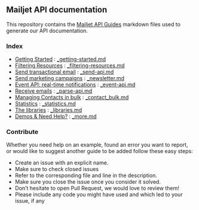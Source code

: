 ## Mailjet API documentation

This repository contains the <a href="http://dev.mailjet.com/guides/">Mailjet API Guides</a> markdown files used to generate our API documentation.

### Index

  - <a href="https://github.com/mailjet/api-documentation/blob/master/guides/_contacts_bulk.md">Getting Started</a> : <a href="https://github.com/mailjet/api-documentation/blob/master/guides/_getting-started.md">_getting-started.md</a>
  - <a href="https://github.com/mailjet/api-documentation/blob/master/guides/_contacts_bulk.md">Filtering Resources</a> : <a href="https://github.com/mailjet/api-documentation/blob/master/guides/_filtering-resources.md">_filtering-resources.md</a>
  - <a href="https://github.com/mailjet/api-documentation/blob/master/guides/_contacts_bulk.md">Send transactional email</a> : <a href="https://github.com/mailjet/api-documentation/blob/master/guides/_send-api.md">_send-api.md</a>
  - <a href="https://github.com/mailjet/api-documentation/blob/master/guides/_contacts_bulk.md">Send marketing campaigns</a> : <a href="https://github.com/mailjet/api-documentation/blob/master/guides/_newsletter.md">_newsletter.md</a>
  - <a href="https://github.com/mailjet/api-documentation/blob/master/guides/_contacts_bulk.md">Event API: real-time notifications</a> : <a href="https://github.com/mailjet/api-documentation/blob/master/guides/_event-api.md">_event-api.md</a>
  - <a href="https://github.com/mailjet/api-documentation/blob/master/guides/_contacts_bulk.md">Receive emails</a> : <a href="https://github.com/mailjet/api-documentation/blob/master/guides/_parse-api.md">_parse-api.md</a>
  - <a href="https://github.com/mailjet/api-documentation/blob/master/guides/_contacts_bulk.md">Managing Contacts in bulk</a> : <a href="https://github.com/mailjet/api-documentation/blob/master/guides/_contacts_bulk.md">_contact_bulk.md</a>
  - <a href="https://github.com/mailjet/api-documentation/blob/master/guides/_contacts_bulk.md">Statistics</a> : <a href="https://github.com/mailjet/api-documentation/blob/master/guides/_statistics.md">_statistics.md</a>
  - <a href="https://github.com/mailjet/api-documentation/blob/master/guides/_contacts_bulk.md">The libraries</a> : <a href="https://github.com/mailjet/api-documentation/blob/master/guides/_libraries.md">_libraries.md</a>
  - <a href="https://github.com/mailjet/api-documentation/blob/master/guides/_contacts_bulk.md">Demos & Need Help?</a> : <a href="https://github.com/mailjet/api-documentation/blob/master/guides/_more.md">_more.md</a>

### Contribute

Whether you need help on an example, found an error you want to report, or would like to suggest another guide to be added
follow these easy steps:
  - Create an issue with an explicit name.
  - Make sure to check closed issues
  - Refer to the corresponding file and line in the description.
  - Make sure you close the issue once you consider it solved.
  - Don’t hesitate to open Pull Request, we would love to review them!
  - Please include any code you might have used and which led to your issue, if any
